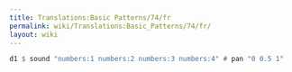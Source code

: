 ```yaml
---
title: Translations:Basic Patterns/74/fr
permalink: wiki/Translations:Basic_Patterns/74/fr/
layout: wiki
---
```


``` Haskell
d1 $ sound "numbers:1 numbers:2 numbers:3 numbers:4" # pan "0 0.5 1"
```
